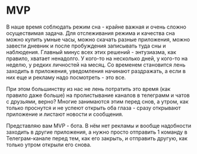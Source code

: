 # MVP
<p> В наше время соблюдать режим сна - крайне важная и очень сложно осуществимая задача. Для отслеживания режима и качества сна можно купить умные часы, можно скачать разные приложения, можно завести дневник и после пробуждения записывать туда сны и наблюдения. Главный минус всех этих решений - энтузиазма, как правило, хватает ненадолго. У кого-то на несколько дней, у кого-то на неделю, у редких личностей на месяц. Со временем становится лень заходить в приложения, уведомления начинают раздражать, а если в них еще и рекламу надо посмотреть - это все. </p>

При этом большинству из нас не лень потратить это время (как правило даже больше) на пролистывание каналов в телеграмм и чатов с друзьями, верно? Многие занимаются этим перед снов, а утром, как только проснутся и не успеют открыть оба глаза - сразу открывают приложение и листают новости и сообщения. 

Представляю вам MVP - бота.
В нём нет рекламы и вообще надобности заходить в другие приложения, а нужно просто отправить 1 команду в Телеграм-канале перед тем, как его закрыть, и отправить другую, как только утром открыли его снова.
